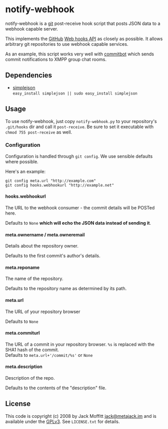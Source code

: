 # notify-webhook

notify-webhook is a [git](http://git.or.cz) post-receive hook script
that posts JSON data to a webhook capable server.

This implements the [GitHub](http://github.com) [Web hooks
API](http://github.com/guides/post-receive-hooks) as closely as
possible.  It allows arbitrary git repositories to use webhook
capable services.

As an example, this script works very well with
[commitbot](http://github.com/metajack/commitbot/tree/master) which
sends commit notifications to XMPP group chat rooms.

## Dependencies

* [simplejson](http://pypi.python.org/pypi/simplejson)  
`easy_install simplejson || sudo easy_install simplejson`

## Usage

To use notify-webhook, just copy `notify-webhook.py` to your
repository's `.git/hooks` dir and call it `post-receive`. Be sure to
set it executable with `chmod 755 post-receive` as well.

### Configuration

Configuration is handled through `git config`. We use sensible defaults
where possible.

Here's an example:

    git config meta.url "http://example.com"
    git config hooks.webhookurl "http://example.net"

#### hooks.webhookurl
The URL to the webhook consumer - the commit details will be POSTed
here.

Defaults to `None` **which will echo the JSON data instead of sending
it**.

#### meta.ownername / meta.owneremail
Details about the repository owner.

Defaults to the first commit's author's details.

#### meta.reponame
The name of the repository.

Defaults to the repository name as determined by its path.

#### meta.url
The URL of your repository browser

Defaults to `None`

#### meta.commiturl
The URL of a commit in your repository browser. `%s` is replaced with
the SHA1 hash of the commit.  
Defaults to `meta.url+'/commit/%s'` or `None`

#### meta.description
Description of the repo.

Defaults to the contents of the "description" file.

## License

This code is copyright (c) 2008 by Jack Moffitt <jack@metajack.im> and
is available under the [GPLv3](http://www.gnu.org/licenses/gpl.html).
See `LICENSE.txt` for details.
